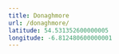 ```yaml
---
title: Donaghmore
url: /donaghmore/
latitude: 54.531352600000005
longitude: -6.812480600000001
---
```

